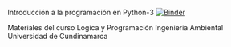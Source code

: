 Introducción a la programación en Python-3
[![Binder](https://mybinder.org/badge_logo.svg)](https://mybinder.org/v2/gh/programacionUdec/Logica-y-Programacion/master?filepath=https%3A%2F%2Fgithub.com%2FprogramacionUdec%2FLogica-y-Programacion)


Materiales del curso Lógica y Programación Ingenieria Ambiental Universidad de Cundinamarca

